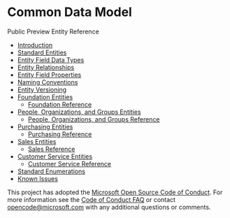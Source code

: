 # Common Data Model
Public Preview
Entity Reference

* [Introduction](entity-reference/introduction.md "Introduction")
* [Standard Entities](entity-reference/standard-entities.md "The Standard Entities")
* [Entity Field Data Types](entity-reference/field-data-types.md  "Entity Field Data Types")
* [Entity Relationships](entity-reference/relationships.md "Entity Relationships")
* [Entity Field Properties](entity-reference/field-properties.md "Entity Field Properties")
* [Naming Conventions](entity-reference/naming-conventions.md "Naming Conventions")
* [Entity Versioning](entity-reference/versioning.md "Entity Versioning")
* [Foundation Entities](entity-reference/entities-foundation.md "Foundation Entities")
    + [Foundation Reference](/entity-reference/entity-tables/foundation.md "Foundation Reference")
* [People, Organizations, and Groups Entities](entity-reference/entities-person-organization-group.md "People, Organizations, and Groups Entities")
    + [People, Organizations, and Groups Reference](/entity-reference/entity-tables/person-organization-group.md "People, Organizations, and Groups Reference")
* [Purchasing Entities](entity-reference/entities-purchasing.md "Purchasing Entities")
    + [Purchasing Reference](/entity-reference/entity-tables/purchasing.md "Purchasing Reference")
* [Sales Entities](entity-reference/entities-sales.md "Sales Entities")
    + [Sales Reference](/entity-reference/entity-tables/sales.md "Sales Reference")
* [Customer Service Entities](entity-reference/entities-customer-service.md "Customer Service Entities")
    + [Customer Service Reference](/entity-reference/entity-tables/customer-service.md "Customer Service Reference")
* [Standard Enumerations](entity-reference/standard-enumerations.md "Entity Versioning")
* [Known Issues](entity-reference/known-issues.md "Known Issues")


This project has adopted the [Microsoft Open Source Code of Conduct](https://opensource.microsoft.com/codeofconduct/). For more information see the [Code of Conduct FAQ](https://opensource.microsoft.com/codeofconduct/faq/) or contact [opencode@microsoft.com](mailto:opencode@microsoft.com) with any additional questions or comments.
